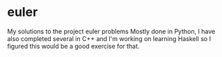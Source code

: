 # euler
My solutions to the project euler problems
Mostly done in Python, I have also completed several in C++ and I'm working on learning Haskell so I figured this would be a good exercise for that.
